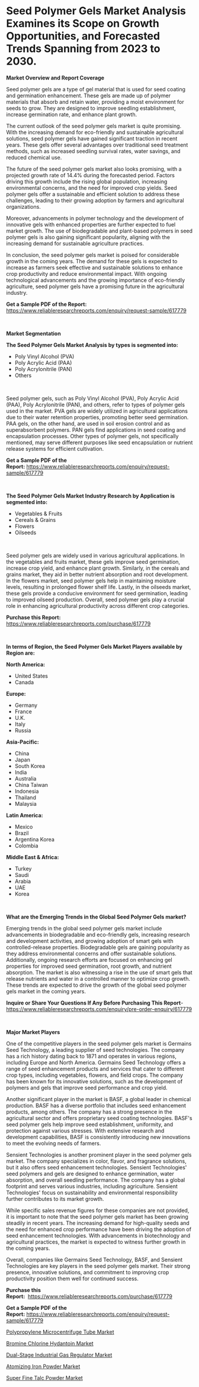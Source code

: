 <p><h1>Seed Polymer Gels Market Analysis Examines its Scope on Growth Opportunities, and Forecasted Trends Spanning from 2023 to 2030.</h1></p><p><strong>Market Overview and Report Coverage</strong></p>
<p><p>Seed polymer gels are a type of gel material that is used for seed coating and germination enhancement. These gels are made up of polymer materials that absorb and retain water, providing a moist environment for seeds to grow. They are designed to improve seedling establishment, increase germination rate, and enhance plant growth.</p><p>The current outlook of the seed polymer gels market is quite promising. With the increasing demand for eco-friendly and sustainable agricultural solutions, seed polymer gels have gained significant traction in recent years. These gels offer several advantages over traditional seed treatment methods, such as increased seedling survival rates, water savings, and reduced chemical use.</p><p>The future of the seed polymer gels market also looks promising, with a projected growth rate of 14.4% during the forecasted period. Factors driving this growth include the rising global population, increasing environmental concerns, and the need for improved crop yields. Seed polymer gels offer a sustainable and efficient solution to address these challenges, leading to their growing adoption by farmers and agricultural organizations.</p><p>Moreover, advancements in polymer technology and the development of innovative gels with enhanced properties are further expected to fuel market growth. The use of biodegradable and plant-based polymers in seed polymer gels is also gaining significant popularity, aligning with the increasing demand for sustainable agriculture practices.</p><p>In conclusion, the seed polymer gels market is poised for considerable growth in the coming years. The demand for these gels is expected to increase as farmers seek effective and sustainable solutions to enhance crop productivity and reduce environmental impact. With ongoing technological advancements and the growing importance of eco-friendly agriculture, seed polymer gels have a promising future in the agricultural industry.</p></p>
<p><strong>Get a Sample PDF of the Report:</strong> <a href="https://www.reliableresearchreports.com/enquiry/request-sample/617779">https://www.reliableresearchreports.com/enquiry/request-sample/617779</a></p>
<p>&nbsp;</p>
<p><strong>Market Segmentation</strong></p>
<p><strong>The Seed Polymer Gels Market Analysis by types is segmented into:</strong></p>
<p><ul><li>Poly Vinyl Alcohol (PVA)</li><li>Poly Acrylic Acid (PAA)</li><li>Poly Acrylonitrile (PAN)</li><li>Others</li></ul></p>
<p>&nbsp;</p>
<p><p>Seed polymer gels, such as Poly Vinyl Alcohol (PVA), Poly Acrylic Acid (PAA), Poly Acrylonitrile (PAN), and others, refer to types of polymer gels used in the market. PVA gels are widely utilized in agricultural applications due to their water retention properties, promoting better seed germination. PAA gels, on the other hand, are used in soil erosion control and as superabsorbent polymers. PAN gels find applications in seed coating and encapsulation processes. Other types of polymer gels, not specifically mentioned, may serve different purposes like seed encapsulation or nutrient release systems for efficient cultivation.</p></p>
<p><strong>Get a Sample PDF of the Report:</strong>&nbsp;<a href="https://www.reliableresearchreports.com/enquiry/request-sample/617779">https://www.reliableresearchreports.com/enquiry/request-sample/617779</a></p>
<p>&nbsp;</p>
<p><strong>The Seed Polymer Gels Market Industry Research by Application is segmented into:</strong></p>
<p><ul><li>Vegetables & Fruits</li><li>Cereals & Grains</li><li>Flowers</li><li>Oilseeds</li></ul></p>
<p>&nbsp;</p>
<p><p>Seed polymer gels are widely used in various agricultural applications. In the vegetables and fruits market, these gels improve seed germination, increase crop yield, and enhance plant growth. Similarly, in the cereals and grains market, they aid in better nutrient absorption and root development. In the flowers market, seed polymer gels help in maintaining moisture levels, resulting in prolonged flower shelf life. Lastly, in the oilseeds market, these gels provide a conducive environment for seed germination, leading to improved oilseed production. Overall, seed polymer gels play a crucial role in enhancing agricultural productivity across different crop categories.</p></p>
<p><strong>Purchase this Report:</strong>&nbsp; <a href="https://www.reliableresearchreports.com/purchase/617779">https://www.reliableresearchreports.com/purchase/617779</a></p>
<p>&nbsp;</p>
<p><strong>In terms of Region, the Seed Polymer Gels Market Players available by Region are:</strong></p>
<p>
    <p> <strong> North America: </strong>
        <ul>
            <li>United States</li>
            <li>Canada</li>
        </ul>
        </p> 
    <p> <strong> Europe: </strong>
        <ul>
            <li>Germany</li>
            <li>France</li>
            <li>U.K.</li>
            <li>Italy</li>
            <li>Russia</li>
        </ul>
        </p> 
    <p> <strong> Asia-Pacific: </strong>
        <ul>
            <li>China</li>
            <li>Japan</li>
            <li>South Korea</li>
            <li>India</li>
            <li>Australia</li>
            <li>China Taiwan</li>
            <li>Indonesia</li>
            <li>Thailand</li>
            <li>Malaysia</li>
        </ul>
        </p> 
    <p> <strong> Latin America: </strong>
        <ul>
            <li>Mexico</li>
            <li>Brazil</li>
            <li>Argentina Korea</li>
            <li>Colombia</li>
        </ul>
        </p> 
    <p> <strong> Middle East & Africa: </strong>
        <ul>
            <li>Turkey</li>
            <li>Saudi</li>
            <li>Arabia</li>
            <li>UAE</li>
            <li>Korea</li>
        </ul>
    </p>
    </p>
<p>&nbsp;</p>
<p><strong>What are the Emerging Trends in the Global Seed Polymer Gels market?</strong></p>
<p><p>Emerging trends in the global seed polymer gels market include advancements in biodegradable and eco-friendly gels, increasing research and development activities, and growing adoption of smart gels with controlled-release properties. Biodegradable gels are gaining popularity as they address environmental concerns and offer sustainable solutions. Additionally, ongoing research efforts are focused on enhancing gel properties for improved seed germination, root growth, and nutrient absorption. The market is also witnessing a rise in the use of smart gels that release nutrients and water in a controlled manner to optimize crop growth. These trends are expected to drive the growth of the global seed polymer gels market in the coming years.</p></p>
<p><strong>Inquire or Share Your Questions If Any Before Purchasing This Report</strong>- <a href="https://www.reliableresearchreports.com/enquiry/pre-order-enquiry/617779">https://www.reliableresearchreports.com/enquiry/pre-order-enquiry/617779</a></p>
<p>&nbsp;</p>
<p><strong>Major Market Players</strong></p>
<p><p>One of the competitive players in the seed polymer gels market is Germains Seed Technology, a leading supplier of seed technologies. The company has a rich history dating back to 1871 and operates in various regions, including Europe and North America. Germains Seed Technology offers a range of seed enhancement products and services that cater to different crop types, including vegetables, flowers, and field crops. The company has been known for its innovative solutions, such as the development of polymers and gels that improve seed performance and crop yield.</p><p>Another significant player in the market is BASF, a global leader in chemical production. BASF has a diverse portfolio that includes seed enhancement products, among others. The company has a strong presence in the agricultural sector and offers proprietary seed coating technologies. BASF's seed polymer gels help improve seed establishment, uniformity, and protection against various stresses. With extensive research and development capabilities, BASF is consistently introducing new innovations to meet the evolving needs of farmers.</p><p>Sensient Technologies is another prominent player in the seed polymer gels market. The company specializes in color, flavor, and fragrance solutions, but it also offers seed enhancement technologies. Sensient Technologies' seed polymers and gels are designed to enhance germination, water absorption, and overall seedling performance. The company has a global footprint and serves various industries, including agriculture. Sensient Technologies' focus on sustainability and environmental responsibility further contributes to its market growth.</p><p>While specific sales revenue figures for these companies are not provided, it is important to note that the seed polymer gels market has been growing steadily in recent years. The increasing demand for high-quality seeds and the need for enhanced crop performance have been driving the adoption of seed enhancement technologies. With advancements in biotechnology and agricultural practices, the market is expected to witness further growth in the coming years.</p><p>Overall, companies like Germains Seed Technology, BASF, and Sensient Technologies are key players in the seed polymer gels market. Their strong presence, innovative solutions, and commitment to improving crop productivity position them well for continued success.</p></p>
<p><strong>Purchase this Report:</strong>&nbsp;&nbsp;<a href="https://www.reliableresearchreports.com/purchase/617779">https://www.reliableresearchreports.com/purchase/617779</a></p>
<p></p>
<p><strong>Get a Sample PDF of the Report:</strong>&nbsp;<a href="https://www.reliableresearchreports.com/enquiry/request-sample/617779">https://www.reliableresearchreports.com/enquiry/request-sample/617779</a></p>
<p><p><a href="https://github.com/PeterParrish5/Market-Research-Report-List-1/blob/main/polypropylene-microcentrifuge-tube-market.md">Polypropylene Microcentrifuge Tube Market</a></p><p><a href="https://medium.com/@lorimyers95/bromine-chlorine-hydantoin-market-outlook-industry-overview-and-forecast-2023-to-2030-5a0f23f58a71">Bromine Chlorine Hydantoin Market</a></p><p><a href="https://github.com/CliffMedina6/Market-Research-Report-List-1/blob/main/dual-stage-industrial-gas-regulator-market.md">Dual-Stage Industrial Gas Regulator Market</a></p><p><a href="https://medium.com/@judithhoffman05/atomizing-iron-powder-nbsp-market-focuses-on-market-share-size-and-projected-forecast-till-2030-a23a47466d8e">Atomizing Iron Powder Market</a></p><p><a href="https://medium.com/@kimberlymontgomery2004/super-fine-talc-powder-market-trends-and-market-analysis-forecasted-for-period-2023-2030-de0bf340f7a1">Super Fine Talc Powder Market</a></p></p>